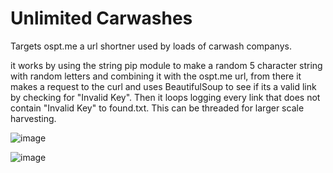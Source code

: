 # Unlimited Carwashes
Targets ospt.me a url shortner used by loads of carwash companys.

it works by using the string pip module to make a random 5 character string with random letters and combining it with the ospt.me url, from there it makes a request to the curl and uses BeautifulSoup to see if its a valid link by checking for "<body>Invalid Key</body>". Then it loops logging every link that does not contain "<body>Invalid Key</body>" to found.txt. This can be threaded for larger scale harvesting.

![image](https://user-images.githubusercontent.com/66269103/215306409-9b7b93da-202d-4f50-9594-dd1253bf5d74.png)

![image](https://user-images.githubusercontent.com/66269103/215306439-dbc18ff5-9d6e-4b20-b1f4-0d15e116505d.png)

